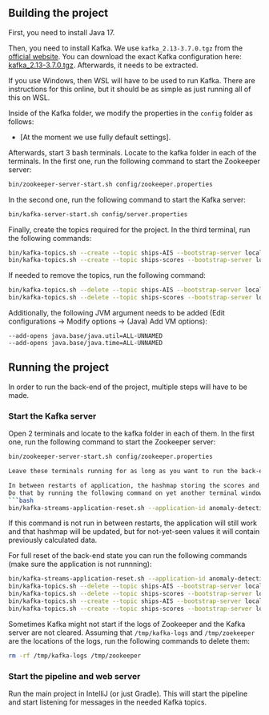 ## Building the project
First, you need to install Java 17. 

Then, you need to install Kafka. We use `kafka_2.13-3.7.0.tgz` from the [official website](https://kafka.apache.org/downloads).
You can download the exact Kafka configuration here: [kafka_2.13-3.7.0.tgz](https://downloads.apache.org/kafka/3.7.0/kafka_2.13-3.7.0.tgz).
Afterwards, it needs to be extracted.

If you use Windows, then WSL will have to be used to run Kafka. There are instructions for this online, but it should be as simple as just running all of this on WSL.

Inside of the Kafka folder, we modify the properties in the `config` folder as follows:
- [At the moment we use fully default settings].

Afterwards, start 3 bash terminals. Locate to the kafka folder in each of the terminals.
In the first one, run the following command to start the Zookeeper server:
```bash
bin/zookeeper-server-start.sh config/zookeeper.properties
```
In the second one, run the following command to start the Kafka server:
```bash
bin/kafka-server-start.sh config/server.properties
```

Finally, create the topics required for the project. In the third terminal, run the following commands:
```bash
bin/kafka-topics.sh --create --topic ships-AIS --bootstrap-server localhost:9092
bin/kafka-topics.sh --create --topic ships-scores --bootstrap-server localhost:9092
```

If needed to remove the topics, run the following command:
```bash
bin/kafka-topics.sh --delete --topic ships-AIS --bootstrap-server localhost:9092
bin/kafka-topics.sh --delete --topic ships-scores --bootstrap-server localhost:9092
```

Additionally, the following JVM argument needs to be added (Edit configurations -> Modify options -> (Java) Add VM options):
```
--add-opens java.base/java.util=ALL-UNNAMED
--add-opens java.base/java.time=ALL-UNNAMED
```
## Running the project
In order to run the back-end of the project, multiple steps will have to be made.

### Start the Kafka server
Open 2 terminals and locate to the kafka folder in each of them. In the first one, run the following command to start the Zookeeper server:
```bash
bin/zookeeper-server-start.sh config/zookeeper.properties

Leave these terminals running for as long as you want to run the back-end.

In between restarts of application, the hashmap storing the scores and positions should be cleaned up.
Do that by running the following command on yet another terminal window (while Kafka and Zookeeper are running):
```bash
bin/kafka-streams-application-reset.sh --application-id anomaly-detection-pipeline
```
If this command is not run in between restarts, the application will still work and that hashmap will be updated,
but for not-yet-seen values it will contain previously calculated data.

For full reset of the back-end state you can run the following commands (make sure the application is not runnning):
```bash
bin/kafka-streams-application-reset.sh --application-id anomaly-detection-pipeline
bin/kafka-topics.sh --delete --topic ships-AIS --bootstrap-server localhost:9092
bin/kafka-topics.sh --delete --topic ships-scores --bootstrap-server localhost:9092
bin/kafka-topics.sh --create --topic ships-AIS --bootstrap-server localhost:9092
bin/kafka-topics.sh --create --topic ships-scores --bootstrap-server localhost:9092
```

Sometimes Kafka might not start if the logs of Zookeeper and the Kafka server are not cleared. Assuming that `/tmp/kafka-logs` and `/tmp/zoekeeper` are the locations of the logs, run the following commands to delete them:
```bash
rm -rf /tmp/kafka-logs /tmp/zookeeper
```


### Start the pipeline and web server
Run the main project in IntelliJ (or just Gradle). This will start the pipeline and start listening for messages in the needed Kafka topics.

